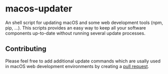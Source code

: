# macos-updater
An shell script for updating macOS and some web development tools (npm, pip, ...). This scripts provides an easy way to keep all your software components up-to-date without running several update processes.

## Contributing
Please feel free to add additional update commands which are usally used in macOS web development environments by creating a [pull request](https://github.com/mpk-software/macos-updater/pulls).
